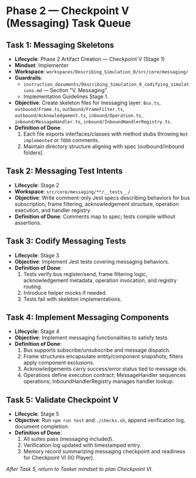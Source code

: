 # Phase 2 — Checkpoint V (Messaging) Task Queue

## Task 1: Messaging Skeletons
- **Lifecycle**: Phase 2 Artifact Creation — Checkpoint V (Stage 1)
- **Mindset**: Implementer
- **Workspace**: `workspaces/Describing_Simulation_0/src/core/messaging/`
- **Guardrails**:
  - `instruction_documents/Describing_Simulation_0_codifying_simulations.md` — Section "V. Messaging".
  - Implementation Guidelines Stage 1.
- **Objective**: Create skeleton files for messaging layer: `Bus.ts`, `outbound/Frame.ts`, `outbound/FrameFilter.ts`, `outbound/Acknowledgement.ts`, `inbound/Operation.ts`, `inbound/MessageHandler.ts`, `inbound/InboundHandlerRegistry.ts`.
- **Definition of Done**:
  1. Each file exports interfaces/classes with method stubs throwing `Not implemented` or `TODO` comments.
  2. Maintain directory structure aligning with spec (outbound/inbound folders).

## Task 2: Messaging Test Intents
- **Lifecycle**: Stage 2
- **Workspace**: `src/core/messaging/**/__tests__/`
- **Objective**: Write comment-only Jest specs describing behaviors for bus subscription, frame filtering, acknowledgement structure, operation execution, and handler registry.
- **Definition of Done**: Comments map to spec; tests compile without assertions.

## Task 3: Codify Messaging Tests
- **Lifecycle**: Stage 3
- **Objective**: Implement Jest tests covering messaging behaviors.
- **Definition of Done**:
  1. Tests verify bus register/send, frame filtering logic, acknowledgement metadata, operation invocation, and registry routing.
  2. Introduce helper mocks if needed.
  3. Tests fail with skeleton implementations.

## Task 4: Implement Messaging Components
- **Lifecycle**: Stage 4
- **Objective**: Implement messaging functionalities to satisfy tests.
- **Definition of Done**:
  1. Bus supports subscribe/unsubscribe and message dispatch.
  2. Frame structures encapsulate entity/component snapshots; filters apply component exclusions.
  3. Acknowledgements carry success/error status tied to message ids.
  4. Operations define execution contract; MessageHandler sequences operations; InboundHandlerRegistry manages handler lookup.

## Task 5: Validate Checkpoint V
- **Lifecycle**: Stage 5
- **Objective**: Run `npm run test` and `./checks.sh`, append verification log, document completion.
- **Definition of Done**:
  1. All suites pass (messaging included).
  2. Verification log updated with timestamped entry.
  3. Memory record summarizing messaging checkpoint and readiness for Checkpoint VI (IO Player).

*After Task 5, return to Tasker mindset to plan Checkpoint VI.*
